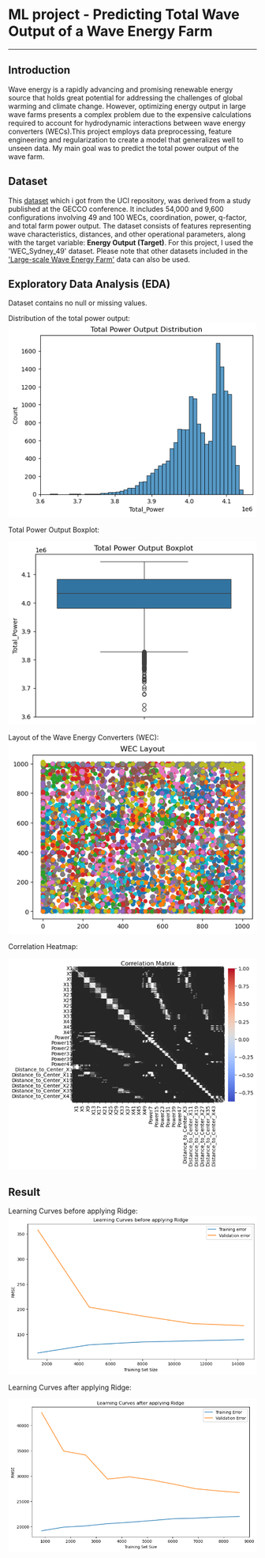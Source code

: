 # ML project - Predicting Total Wave Output of a Wave Energy Farm

---

## **Introduction**
Wave energy is a rapidly advancing and promising renewable energy source that holds great potential for addressing the challenges of global warming and climate change. However, optimizing energy output in large wave farms presents a complex problem due to the expensive calculations required to account for hydrodynamic interactions between wave energy converters (WECs).This project employs data preprocessing, feature engineering and regularization to create a model that generalizes well to unseen data. My main goal was to predict the total power output of the wave farm.


## **Dataset**
This [dataset](https://archive.ics.uci.edu/dataset/882/large-scale+wave+energy+farm) which i got from  the UCI repository, was derived from a study published at the GECCO conference. It includes 54,000 and 9,600 configurations involving 49 and 100 WECs, coordination, power, q-factor, and total farm power output. The dataset consists of features representing wave characteristics, distances, and other operational parameters, along with the target variable: **Energy Output (Target)**. For this project, I used the 'WEC_Sydney_49' dataset. Please note that other datasets included in the ['Large-scale Wave Energy Farm'](https://archive.ics.uci.edu/dataset/882/large-scale+wave+energy+farm) data can also be used. 


## **Exploratory Data Analysis (EDA)**
Dataset contains no null or missing values.

Distribution of the total power output:
![output_16_1](EDA/output_16_1.png)


Total Power Output Boxplot:

![output_19_1](EDA/output_19_1.png)


Layout of the Wave Energy Converters (WEC):
![output_25_0](EDA/output_25_0.png)

Correlation Heatmap:

![output_34_0](EDA/output_34_0.png)


## **Result**

Learning Curves before applying Ridge:
![output_50_0](Results/output_50_0.png)

Learning Curves after applying Ridge:

![output_52_1](Results/output_52_1.png)


